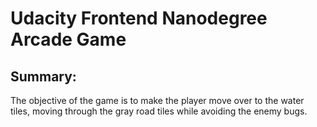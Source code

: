 Udacity Frontend Nanodegree Arcade Game
===============================

<h2>Summary:</h2> 
The objective of the game is to make the player move over to the water tiles, moving through the gray road tiles while avoiding the enemy bugs. 


